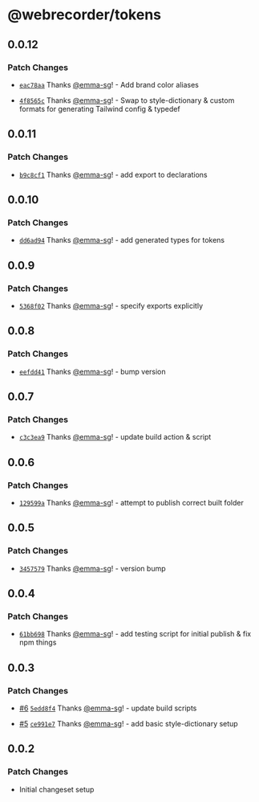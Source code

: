 # @webrecorder/tokens

## 0.0.12

### Patch Changes

- [`eac78aa`](https://github.com/webrecorder/hickory/commit/eac78aaf3908de179e383739fe69bbcec9cdd54e) Thanks [@emma-sg](https://github.com/emma-sg)! - Add brand color aliases

- [`4f8565c`](https://github.com/webrecorder/hickory/commit/4f8565cbf9f341df7ec67b83bf40e3627b04a7a8) Thanks [@emma-sg](https://github.com/emma-sg)! - Swap to style-dictionary & custom formats for generating Tailwind config & typedef

## 0.0.11

### Patch Changes

- [`b9c8cf1`](https://github.com/webrecorder/hickory/commit/b9c8cf12424f50757092bf2b76c11bb4b55d3179) Thanks [@emma-sg](https://github.com/emma-sg)! - add export to declarations

## 0.0.10

### Patch Changes

- [`dd6ad94`](https://github.com/webrecorder/hickory/commit/dd6ad946d364173a89fcad685c692584e6a855ac) Thanks [@emma-sg](https://github.com/emma-sg)! - add generated types for tokens

## 0.0.9

### Patch Changes

- [`5368f02`](https://github.com/webrecorder/hickory/commit/5368f02263c18775e801b598782a89f98279ba8b) Thanks [@emma-sg](https://github.com/emma-sg)! - specify exports explicitly

## 0.0.8

### Patch Changes

- [`eefdd41`](https://github.com/webrecorder/hickory/commit/eefdd41bfd17cd1be6f53e0ea89a8eb862ab2bc6) Thanks [@emma-sg](https://github.com/emma-sg)! - bump version

## 0.0.7

### Patch Changes

- [`c3c3ea9`](https://github.com/webrecorder/hickory/commit/c3c3ea92f6010800010b93d69415da052379bb0c) Thanks [@emma-sg](https://github.com/emma-sg)! - update build action & script

## 0.0.6

### Patch Changes

- [`129599a`](https://github.com/webrecorder/hickory/commit/129599a3830a14e8011c8331ed499325a2e344eb) Thanks [@emma-sg](https://github.com/emma-sg)! - attempt to publish correct built folder

## 0.0.5

### Patch Changes

- [`3457579`](https://github.com/webrecorder/hickory/commit/34575798d72da80abd57c02deb1c05dd96bf0810) Thanks [@emma-sg](https://github.com/emma-sg)! - version bump

## 0.0.4

### Patch Changes

- [`61bb698`](https://github.com/webrecorder/hickory/commit/61bb698bdcbac408a3f824cab4d024bda317a6ff) Thanks [@emma-sg](https://github.com/emma-sg)! - add testing script for initial publish & fix npm things

## 0.0.3

### Patch Changes

- [#6](https://github.com/webrecorder/hickory/pull/6) [`5edd8f4`](https://github.com/webrecorder/hickory/commit/5edd8f4d1e01a829fa532c9fac75fb07a528e5a8) Thanks [@emma-sg](https://github.com/emma-sg)! - update build scripts

- [#5](https://github.com/webrecorder/hickory/pull/5) [`ce991e7`](https://github.com/webrecorder/hickory/commit/ce991e7a329b75a40e15e37ecc7787a32c5bfe9b) Thanks [@emma-sg](https://github.com/emma-sg)! - add basic style-dictionary setup

## 0.0.2

### Patch Changes

- Initial changeset setup
